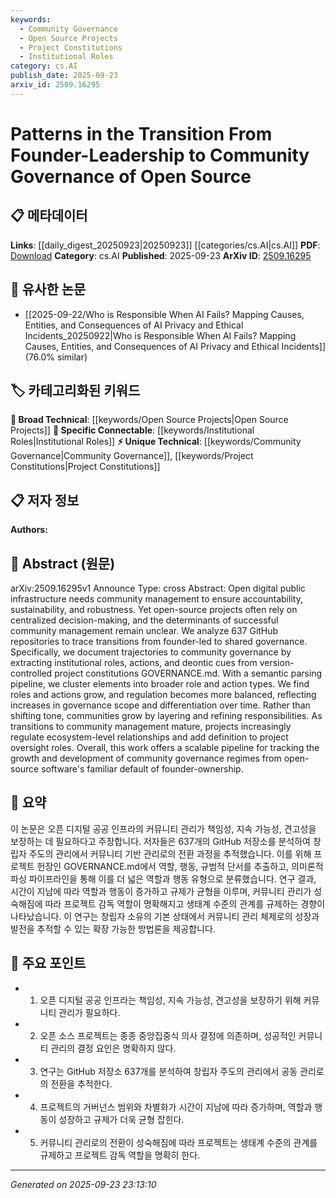 ```yaml
---
keywords:
  - Community Governance
  - Open Source Projects
  - Project Constitutions
  - Institutional Roles
category: cs.AI
publish_date: 2025-09-23
arxiv_id: 2509.16295
---
```


<!-- KEYWORD_LINKING_METADATA:
{
  "processed_timestamp": "2025-09-23T23:13:10.817103",
  "vocabulary_version": "1.0",
  "selected_keywords": [
    "Community Governance",
    "Open Source Projects",
    "Project Constitutions",
    "Institutional Roles"
  ],
  "rejected_keywords": [],
  "similarity_scores": {
    "Community Governance": 0.78,
    "Open Source Projects": 0.72,
    "Project Constitutions": 0.7,
    "Institutional Roles": 0.74
  },
  "extraction_method": "AI_prompt_based",
  "budget_applied": true,
  "candidates_json": {
    "candidates": [
      {
        "surface": "community governance",
        "canonical": "Community Governance",
        "aliases": [
          "shared governance",
          "community management"
        ],
        "category": "unique_technical",
        "rationale": "Community governance is central to the paper's analysis of transitions in open-source projects.",
        "novelty_score": 0.75,
        "connectivity_score": 0.68,
        "specificity_score": 0.82,
        "link_intent_score": 0.78
      },
      {
        "surface": "open-source projects",
        "canonical": "Open Source Projects",
        "aliases": [
          "open-source software",
          "OSS"
        ],
        "category": "broad_technical",
        "rationale": "Open-source projects are the primary context for the governance transitions discussed.",
        "novelty_score": 0.45,
        "connectivity_score": 0.85,
        "specificity_score": 0.65,
        "link_intent_score": 0.72
      },
      {
        "surface": "project constitutions",
        "canonical": "Project Constitutions",
        "aliases": [
          "GOVERNANCE.md",
          "project governance documents"
        ],
        "category": "unique_technical",
        "rationale": "Project constitutions are critical for understanding the governance structures analyzed.",
        "novelty_score": 0.68,
        "connectivity_score": 0.62,
        "specificity_score": 0.79,
        "link_intent_score": 0.7
      },
      {
        "surface": "institutional roles",
        "canonical": "Institutional Roles",
        "aliases": [
          "governance roles",
          "project roles"
        ],
        "category": "specific_connectable",
        "rationale": "Institutional roles are key to understanding the distribution of responsibilities in governance.",
        "novelty_score": 0.6,
        "connectivity_score": 0.77,
        "specificity_score": 0.75,
        "link_intent_score": 0.74
      }
    ],
    "ban_list_suggestions": [
      "centralized decision-making",
      "ecosystem-level relationships"
    ]
  },
  "decisions": [
    {
      "candidate_surface": "community governance",
      "resolved_canonical": "Community Governance",
      "decision": "linked",
      "scores": {
        "novelty": 0.75,
        "connectivity": 0.68,
        "specificity": 0.82,
        "link_intent": 0.78
      }
    },
    {
      "candidate_surface": "open-source projects",
      "resolved_canonical": "Open Source Projects",
      "decision": "linked",
      "scores": {
        "novelty": 0.45,
        "connectivity": 0.85,
        "specificity": 0.65,
        "link_intent": 0.72
      }
    },
    {
      "candidate_surface": "project constitutions",
      "resolved_canonical": "Project Constitutions",
      "decision": "linked",
      "scores": {
        "novelty": 0.68,
        "connectivity": 0.62,
        "specificity": 0.79,
        "link_intent": 0.7
      }
    },
    {
      "candidate_surface": "institutional roles",
      "resolved_canonical": "Institutional Roles",
      "decision": "linked",
      "scores": {
        "novelty": 0.6,
        "connectivity": 0.77,
        "specificity": 0.75,
        "link_intent": 0.74
      }
    }
  ]
}
-->

# Patterns in the Transition From Founder-Leadership to Community Governance of Open Source

## 📋 메타데이터

**Links**: [[daily_digest_20250923|20250923]] [[categories/cs.AI|cs.AI]]
**PDF**: [Download](https://arxiv.org/pdf/2509.16295.pdf)
**Category**: cs.AI
**Published**: 2025-09-23
**ArXiv ID**: [2509.16295](https://arxiv.org/abs/2509.16295)

## 🔗 유사한 논문
- [[2025-09-22/Who is Responsible When AI Fails? Mapping Causes, Entities, and Consequences of AI Privacy and Ethical Incidents_20250922|Who is Responsible When AI Fails? Mapping Causes, Entities, and Consequences of AI Privacy and Ethical Incidents]] (76.0% similar)

## 🏷️ 카테고리화된 키워드
**🧠 Broad Technical**: [[keywords/Open Source Projects|Open Source Projects]]
**🔗 Specific Connectable**: [[keywords/Institutional Roles|Institutional Roles]]
**⚡ Unique Technical**: [[keywords/Community Governance|Community Governance]], [[keywords/Project Constitutions|Project Constitutions]]

## 📋 저자 정보

**Authors:** 

## 📄 Abstract (원문)

arXiv:2509.16295v1 Announce Type: cross 
Abstract: Open digital public infrastructure needs community management to ensure accountability, sustainability, and robustness. Yet open-source projects often rely on centralized decision-making, and the determinants of successful community management remain unclear. We analyze 637 GitHub repositories to trace transitions from founder-led to shared governance. Specifically, we document trajectories to community governance by extracting institutional roles, actions, and deontic cues from version-controlled project constitutions GOVERNANCE.md. With a semantic parsing pipeline, we cluster elements into broader role and action types. We find roles and actions grow, and regulation becomes more balanced, reflecting increases in governance scope and differentiation over time. Rather than shifting tone, communities grow by layering and refining responsibilities. As transitions to community management mature, projects increasingly regulate ecosystem-level relationships and add definition to project oversight roles. Overall, this work offers a scalable pipeline for tracking the growth and development of community governance regimes from open-source software's familiar default of founder-ownership.

## 📝 요약

이 논문은 오픈 디지털 공공 인프라의 커뮤니티 관리가 책임성, 지속 가능성, 견고성을 보장하는 데 필요하다고 주장합니다. 저자들은 637개의 GitHub 저장소를 분석하여 창립자 주도의 관리에서 커뮤니티 기반 관리로의 전환 과정을 추적했습니다. 이를 위해 프로젝트 헌장인 GOVERNANCE.md에서 역할, 행동, 규범적 단서를 추출하고, 의미론적 파싱 파이프라인을 통해 이를 더 넓은 역할과 행동 유형으로 분류했습니다. 연구 결과, 시간이 지남에 따라 역할과 행동이 증가하고 규제가 균형을 이루며, 커뮤니티 관리가 성숙해짐에 따라 프로젝트 감독 역할이 명확해지고 생태계 수준의 관계를 규제하는 경향이 나타났습니다. 이 연구는 창립자 소유의 기본 상태에서 커뮤니티 관리 체제로의 성장과 발전을 추적할 수 있는 확장 가능한 방법론을 제공합니다.

## 🎯 주요 포인트

- 1. 오픈 디지털 공공 인프라는 책임성, 지속 가능성, 견고성을 보장하기 위해 커뮤니티 관리가 필요하다.
- 2. 오픈 소스 프로젝트는 종종 중앙집중식 의사 결정에 의존하며, 성공적인 커뮤니티 관리의 결정 요인은 명확하지 않다.
- 3. 연구는 GitHub 저장소 637개를 분석하여 창립자 주도의 관리에서 공동 관리로의 전환을 추적한다.
- 4. 프로젝트의 거버넌스 범위와 차별화가 시간이 지남에 따라 증가하며, 역할과 행동이 성장하고 규제가 더욱 균형 잡힌다.
- 5. 커뮤니티 관리로의 전환이 성숙해짐에 따라 프로젝트는 생태계 수준의 관계를 규제하고 프로젝트 감독 역할을 명확히 한다.


---

*Generated on 2025-09-23 23:13:10*